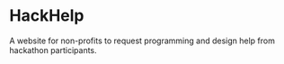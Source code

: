 HackHelp
========

A website for non-profits to request programming and design help from hackathon participants.
